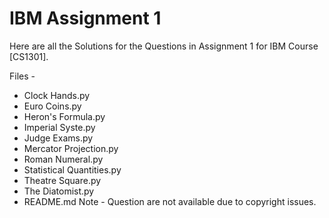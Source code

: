 # IBM Assignment 1
Here are all the Solutions for the Questions in Assignment 1 for IBM Course [CS1301].

Files -
  - Clock Hands.py
  - Euro Coins.py
  - Heron's Formula.py
  - Imperial Syste.py
  - Judge Exams.py
  - Mercator Projection.py
  - Roman Numeral.py
  - Statistical Quantities.py
  - Theatre Square.py
  - The Diatomist.py
  - README.md
Note - Question are not available due to copyright issues.
